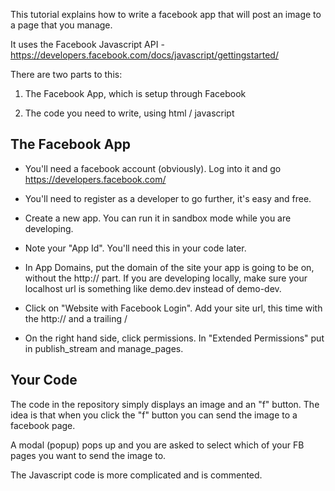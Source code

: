 This tutorial explains how to write a facebook app that will post an image to a page that you manage.

It uses the Facebook Javascript API - https://developers.facebook.com/docs/javascript/gettingstarted/

 

There are two parts to this:

1. The Facebook App, which is setup through Facebook

2. The code you need to write, using html / javascript

## The Facebook App

* You'll need a facebook account (obviously). Log into it and go https://developers.facebook.com/

* You'll need to register as a developer to go further, it's easy and free.

* Create a new app. You can run it in sandbox mode while you are developing.

* Note your "App Id". You'll need this in your code later.

* In App Domains, put the domain of the site your app is going to be on, without the http:// part. If you are developing locally, make sure your localhost url is something like demo.dev instead of demo-dev.

* Click on "Website with Facebook Login". Add your site url, this time with the http:// and a trailing /

* On the right hand side, click permissions. In "Extended Permissions" put in publish_stream and manage_pages.

 
## Your Code

The code in the repository simply displays an image and an "f" button. The idea is that when you click the "f"  button you can send the image to a facebook page.

A modal (popup) pops up and you are asked to select which of your FB pages you want to send the image to.

The Javascript code is more complicated and is commented.